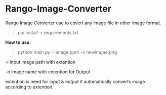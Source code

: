 # Rango-Image-Converter
Rango Image Converter use to covert any image file in other image format.

> pip install -r requirements.txt

**How to use.**

> python main.py -i image.ppm -o newimgae.png

-i Input image path with extention

-o Image name with extention for Output

extention is need for input & output it automatically converts image according to extention.
